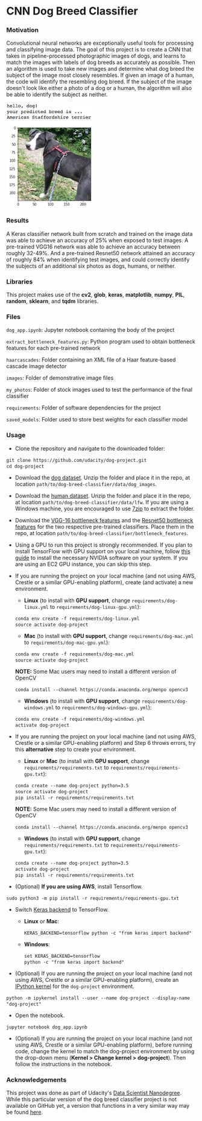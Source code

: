 [//]: # (Image References)

[image1]: ./images/sample_dog_output.png "Sample Output"

# CNN Dog Breed Classifier

### Motivation

Convolutional neural networks are exceptionally useful tools for processing and classifying image data. The goal of this project is to create a CNN that takes in pipeline-processed photographic images of dogs, and learns to match the images with labels of dog breeds as accurately as possible. Then an algorithm is used to take new images and determine what dog breed the subject of the image most closely resembles.  If given an image of a human, the code will identify the resembling dog breed. If the subject of the image doesn't look like either a photo of a dog or a human, the algorithm will also be able to identify the subject as neither.

![Sample Output][image1]

### Results

A Keras classifier network built from scratch and trained on the image data was able to achieve an accuracy of 25% when exposed to test images. A pre-trained VGG16 network was able to achieve an accuracy between roughly 32-49%. And a pre-trained Resnet50 network attained an accuracy of roughly 84% when identifying test images, and could correctly identify the subjects of an additional six photos as dogs, humans, or neither.

### Libraries

This project makes use of the **cv2**, **glob**, **keras**, **matplotlib**, **numpy**, **PIL**, **random**, **sklearn**, and **tqdm** libraries.

### Files

`dog_app.ipynb`: Jupyter notebook containing the body of the project

`extract_bottleneck_features.py`: Python program used to obtain bottleneck features for each pre-trained network

`haarcascades`: Folder containing an XML file of a Haar feature-based cascade image detector

`images`: Folder of demonstrative image files

`my_photos`: Folder of stock images used to test the performance of the final classifier

`requirements`: Folder of software dependencies for the project

`saved_models`: Folder used to store best weights for each classifier model

### Usage

- Clone the repository and navigate to the downloaded folder:
```	
git clone https://github.com/udacity/dog-project.git
cd dog-project
```

- Download the [dog dataset](https://s3-us-west-1.amazonaws.com/udacity-aind/dog-project/dogImages.zip).  Unzip the folder and place it in the repo, at location `path/to/dog-breed-classifier/data/dog_images`. 

- Download the [human dataset](https://s3-us-west-1.amazonaws.com/udacity-aind/dog-project/lfw.zip).  Unzip the folder and place it in the repo, at location `path/to/dog-breed-classifier/data/lfw`.  If you are using a Windows machine, you are encouraged to use [7zip](http://www.7-zip.org/) to extract the folder. 

- Download the [VGG-16 bottleneck features](https://s3-us-west-1.amazonaws.com/udacity-aind/dog-project/DogVGG16Data.npz) and the [Resnet50 bottleneck features](https://s3-us-west-1.amazonaws.com/udacity-aind/dog-project/DogResnet50Data.npz) for the two respective pre-trained classifiers.  Place them in the repo, at location `path/to/dog-breed-classifier/bottleneck_features`.

- Using a GPU to run this project is strongly recommended. If you plan to install TensorFlow with GPU support on your local machine, follow [this guide](https://www.tensorflow.org/install/) to install the necessary NVIDIA software on your system.  If you are using an EC2 GPU instance, you can skip this step.

- If you are running the project on your local machine (and not using AWS, Crestle or a similar GPU-enabling platform), create (and activate) a new environment.

	- __Linux__ (to install with __GPU support__, change `requirements/dog-linux.yml` to `requirements/dog-linux-gpu.yml`): 
	```
	conda env create -f requirements/dog-linux.yml
	source activate dog-project
	```  
	- __Mac__ (to install with __GPU support__, change `requirements/dog-mac.yml` to `requirements/dog-mac-gpu.yml`): 
	```
	conda env create -f requirements/dog-mac.yml
	source activate dog-project
	```  
	**NOTE:** Some Mac users may need to install a different version of OpenCV
	```
	conda install --channel https://conda.anaconda.org/menpo opencv3
	```
	- __Windows__ (to install with __GPU support__, change `requirements/dog-windows.yml` to `requirements/dog-windows-gpu.yml`):  
	```
	conda env create -f requirements/dog-windows.yml
	activate dog-project
	```

- If you are running the project on your local machine (and not using AWS, Crestle or a similar GPU-enabling platform) and Step 6 throws errors, try this __alternative__ step to create your environment.

	- __Linux__ or __Mac__ (to install with __GPU support__, change `requirements/requirements.txt` to `requirements/requirements-gpu.txt`): 
	```
	conda create --name dog-project python=3.5
	source activate dog-project
	pip install -r requirements/requirements.txt
	```
	**NOTE:** Some Mac users may need to install a different version of OpenCV
	```
	conda install --channel https://conda.anaconda.org/menpo opencv3
	```
	- __Windows__ (to install with __GPU support__, change `requirements/requirements.txt` to `requirements/requirements-gpu.txt`):  
	```
	conda create --name dog-project python=3.5
	activate dog-project
	pip install -r requirements/requirements.txt
	```
	
- (Optional) **If you are using AWS**, install Tensorflow.
```
sudo python3 -m pip install -r requirements/requirements-gpu.txt
```
	
- Switch [Keras backend](https://keras.io/backend/) to TensorFlow.
	- __Linux__ or __Mac__: 
		```
		KERAS_BACKEND=tensorflow python -c "from keras import backend"
		```
	- __Windows__: 
		```
		set KERAS_BACKEND=tensorflow
		python -c "from keras import backend"
		```

- (Optional) If you are running the project on your local machine (and not using AWS, Crestle or a similar GPU-enabling platform), create an [IPython kernel](http://ipython.readthedocs.io/en/stable/install/kernel_install.html) for the `dog-project` environment. 
```
python -m ipykernel install --user --name dog-project --display-name "dog-project"
```

- Open the notebook.
```
jupyter notebook dog_app.ipynb
```

- (Optional) If you are running the project on your local machine (and not using AWS, Crestle or a similar GPU-enabling platform), before running code, change the kernel to match the dog-project environment by using the drop-down menu (**Kernel > Change kernel > dog-project**). Then follow the instructions in the notebook.

### Acknowledgements

This project was done as part of Udacity's [Data Scientist Nanodegree](https://www.udacity.com/course/data-scientist-nanodegree--nd025). While this particular version of the dog breed classifier project is not available on GitHub yet, a version that functions in a very similar way may be found [here](https://github.com/udacity/dog-project).
